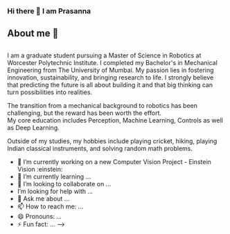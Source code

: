 ### Hi there 👋 I am Prasanna 
### <h2> About me 🤔 ###

##
I am a graduate student pursuing a Master of Science in Robotics at Worcester Polytechnic Institute. I completed my Bachelor's in Mechanical Engineering from The University of Mumbai. My passion lies in fostering innovation, sustainability, and bringing research to life. I strongly believe that predicting the future is all about building it and that big thinking can turn possibilities into realities.  
  
  The transition from a mechanical background to robotics has been challenging, but the reward has been worth the effort.  
  My core education includes Perception, Machine Learning, Controls as well as Deep Learning.  
  
  Outside of my studies, my hobbies include playing cricket, hiking, playing Indian classical instruments, and solving random math problems.    
  
- 🔭 I’m currently working on a new Computer Vision Project - Einstein Vision :einstein:
- 🌱 I’m currently learning ...
- 👯 I’m looking to collaborate on ...
-  I’m looking for help with ...
- 💬 Ask me about ...
- 📫 How to reach me: ...
- 😄 Pronouns: ...
- ⚡ Fun fact: ...
-->
